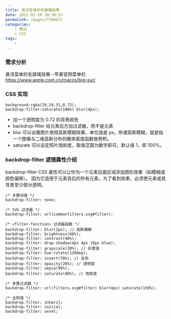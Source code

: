 ```yaml
---
title: 悬浮菜单的毛玻璃效果
date: 2021-02-20 10:30:53
permalink: /pages/f100d7/
categories:
    - 面试
    - CSS
tags:
    -
---
```


### 需求分析

悬浮菜单的毛玻璃效果--苹果官网菜单栏 https://www.apple.com.cn/macos/big-sur/

### CSS 实现

```
background:rgba(29,29,31,0.72);
backdrop-filter:saturate(180%) blur(4px);
```

-   加一个透明度为 0.72 的背景颜色
-   backdrop-filter 给元素后方加过滤器，而不是元素
-   blur 可以设置图片使用高斯模糊效果，单位值是 px。所谓高斯模糊，就是指一个图像与二维高斯分布的概率密度函数做卷积。
-   saturate 可以设定照片饱和度，取值范围为数字即可，默认值 1，即 100%。

### backdrop-filter 滤镜属性介绍

backdrop-filter CSS 属性可以让你为一个元素后面区域添加图形效果（如模糊或颜色偏移）。 因为它适用于元素背后的所有元素，为了看到效果，必须使元素或其背景至少部分透明。

```
/* 关键词值 */
backdrop-filter: none;

/* SVG 过滤器 */
backdrop-filter: url(commonfilters.svg#filter);

/* <filter-function> 过滤器函数 */
backdrop-filter: blur(2px); // 高斯模糊
backdrop-filter: brightness(60%);
backdrop-filter: contrast(40%);
backdrop-filter: drop-shadow(4px 4px 10px blue);
backdrop-filter: grayscale(30%); // 灰度值
backdrop-filter: hue-rotate(120deg);
backdrop-filter: invert(70%); // 反色
backdrop-filter: opacity(20%); // 透明度
backdrop-filter: sepia(90%);
backdrop-filter: saturate(80%); // 饱和度

/* 多重过滤器 */
backdrop-filter: url(filters.svg#filter) blur(4px) saturate(150%);

/* 全局值 */
backdrop-filter: inherit;
backdrop-filter: initial;
backdrop-filter: unset;
```
